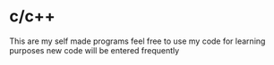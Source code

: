 # c/c++
This are my self made programs feel free to use my code for learning purposes new code will be entered frequently 

